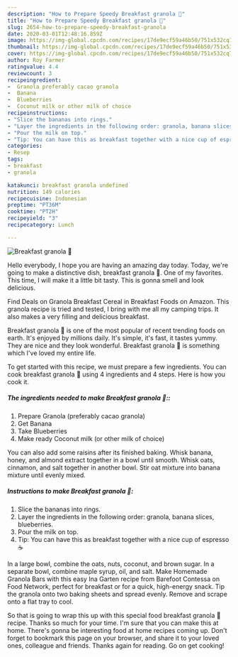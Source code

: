 ```yaml
---
description: "How to Prepare Speedy Breakfast granola 🥣"
title: "How to Prepare Speedy Breakfast granola 🥣"
slug: 2654-how-to-prepare-speedy-breakfast-granola
date: 2020-03-01T12:48:16.859Z
image: https://img-global.cpcdn.com/recipes/17de9ecf59a46b50/751x532cq70/breakfast-granola-🥣-recipe-main-photo.jpg
thumbnail: https://img-global.cpcdn.com/recipes/17de9ecf59a46b50/751x532cq70/breakfast-granola-🥣-recipe-main-photo.jpg
cover: https://img-global.cpcdn.com/recipes/17de9ecf59a46b50/751x532cq70/breakfast-granola-🥣-recipe-main-photo.jpg
author: Roy Farmer
ratingvalue: 4.4
reviewcount: 3
recipeingredient:
-  Granola preferably cacao granola
-  Banana
-  Blueberries
-  Coconut milk or other milk of choice
recipeinstructions:
- "Slice the bananas into rings."
- "Layer the ingredients in the following order: granola, banana slices, blueberries."
- "Pour the milk on top."
- "Tip: You can have this as breakfast together with a nice cup of espresso ☕"
categories:
- Resep
tags:
- breakfast
- granola

katakunci: breakfast granola undefined
nutrition: 149 calories
recipecuisine: Indonesian
preptime: "PT36M"
cooktime: "PT2H"
recipeyield: "3"
recipecategory: Lunch

---
```



![Breakfast granola 🥣](https://img-global.cpcdn.com/recipes/17de9ecf59a46b50/751x532cq70/breakfast-granola-🥣-recipe-main-photo.jpg)

Hello everybody, I hope you are having an amazing day today. Today, we're going to make a distinctive dish, breakfast granola 🥣. One of my favorites. This time, I will make it a little bit tasty. This is gonna smell and look delicious.

Find Deals on Granola Breakfast Cereal in Breakfast Foods on Amazon. This granola recipe is tried and tested, I bring with me all my camping trips. It also makes a very filling and delicious breakfast.

Breakfast granola 🥣 is one of the most popular of recent trending foods on earth. It's enjoyed by millions daily. It's simple, it's fast, it tastes yummy. They are nice and they look wonderful. Breakfast granola 🥣 is something which I've loved my entire life.


To get started with this recipe, we must prepare a few ingredients. You can cook breakfast granola 🥣 using 4 ingredients and 4 steps. Here is how you cook it.

##### The ingredients needed to make Breakfast granola 🥣::

1. Prepare  Granola (preferably cacao granola)
1. Get  Banana
1. Take  Blueberries
1. Make ready  Coconut milk (or other milk of choice)


You can also add some raisins after its finished baking. Whisk banana, honey, and almond extract together in a bowl until smooth. Whisk oats, cinnamon, and salt together in another bowl. Stir oat mixture into banana mixture until evenly mixed. 

##### Instructions to make Breakfast granola 🥣:

1. Slice the bananas into rings.
1. Layer the ingredients in the following order: granola, banana slices, blueberries.
1. Pour the milk on top.
1. Tip: You can have this as breakfast together with a nice cup of espresso ☕


In a large bowl, combine the oats, nuts, coconut, and brown sugar. In a separate bowl, combine maple syrup, oil, and salt. Make Homemade Granola Bars with this easy Ina Garten recipe from Barefoot Contessa on Food Network, perfect for breakfast or for a quick, high-energy snack. Tip the granola onto two baking sheets and spread evenly. Remove and scrape onto a flat tray to cool. 

So that is going to wrap this up with this special food breakfast granola 🥣 recipe. Thanks so much for your time. I'm sure that you can make this at home. There's gonna be interesting food at home recipes coming up. Don't forget to bookmark this page on your browser, and share it to your loved ones, colleague and friends. Thanks again for reading. Go on get cooking!
